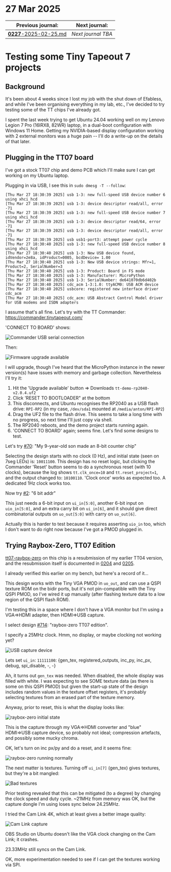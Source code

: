 # 27 Mar 2025

| Previous journal: | Next journal: |
|-|-|
| [**0227**-2025-02-25.md](./0227-2025-02-25.md) | *Next journal TBA* |

# Testing some Tiny Tapeout 7 projects

## Background

It's been about 4 weeks since I lost my job with the shut down of Efabless, and while I've been organising everything in my lab, etc., I've decided to try testing some of the TT chips I've already got.

I spent the last week trying to get Ubuntu 24.04 working well on my Lenovo Legion 7 Pro (16IRX8, 82WR) laptop, in a dual-boot configuration with Windows 11 Home. Getting my NVIDIA-based display configuration working with 2 external monitors was a huge pain -- I'll do a write-up on the details of that later.

## Plugging in the TT07 board

I've got a stock TT07 chip and demo PCB which I'll make sure I can get working on my Ubuntu laptop.

Plugging in via USB, I see this in `sudo dmesg -T --follow`:

```
[Thu Mar 27 18:30:39 2025] usb 1-3: new full-speed USB device number 6 using xhci_hcd
[Thu Mar 27 18:30:39 2025] usb 1-3: device descriptor read/all, error -71
[Thu Mar 27 18:30:39 2025] usb 1-3: new full-speed USB device number 7 using xhci_hcd
[Thu Mar 27 18:30:39 2025] usb 1-3: device descriptor read/64, error -71
[Thu Mar 27 18:30:39 2025] usb 1-3: device descriptor read/all, error -71
[Thu Mar 27 18:30:39 2025] usb usb1-port3: attempt power cycle
[Thu Mar 27 18:30:40 2025] usb 1-3: new full-speed USB device number 8 using xhci_hcd
[Thu Mar 27 18:30:40 2025] usb 1-3: New USB device found, idVendor=2e8a, idProduct=0005, bcdDevice= 1.00
[Thu Mar 27 18:30:40 2025] usb 1-3: New USB device strings: Mfr=1, Product=2, SerialNumber=3
[Thu Mar 27 18:30:40 2025] usb 1-3: Product: Board in FS mode
[Thu Mar 27 18:30:40 2025] usb 1-3: Manufacturer: MicroPython
[Thu Mar 27 18:30:40 2025] usb 1-3: SerialNumber: de641070db6d402b
[Thu Mar 27 18:30:40 2025] cdc_acm 1-3:1.0: ttyACM0: USB ACM device
[Thu Mar 27 18:30:40 2025] usbcore: registered new interface driver cdc_acm
[Thu Mar 27 18:30:40 2025] cdc_acm: USB Abstract Control Model driver for USB modems and ISDN adapters
```

I assume that's all fine. Let's try with the TT Commander: https://commander.tinytapeout.com/

'CONNECT TO BOARD' shows:

![Commander USB serial connection](i/0228-usb-device.png)

Then:

![Firmware upgrade available](i/0228-upgrade-available.png)

I will upgrade, though I've heard that the MicroPython instance in the newer version(s) have issues with memory and garbage collection. Nevertheless I'll try it:

1.  Hit the 'Upgrade available' button => Downloads `tt-demo-rp2040-v2.0.4.uf2`
2.  Click 'RESET TO BOOTLOADER" at the bottom
3.  This disconnects, and Ubuntu recognises the RP2040 as a USB flash drive: `RPI-RP2` (in my case, `/dev/sda1` mounted at `/media/anton/RPI-RP2`)
4.  Drag the UF2 file to the flash drive. This seems to take a long time with no progress, so next time I'll just copy via shell.
5.  The RP2040 reboots, and the demo project starts running again.
6.  'CONNECT TO BOARD' again; seems fine. Let's find some designs to test.

Let's try [#70](https://tinytapeout.com/runs/tt07/tt_um_wokwi_399488550855755777): "My 9-year-old son made an 8-bit counter chip"

Selecting the design starts with no clock (0 Hz), and initial state (seen on 7seg LEDs) is: `10011100`. This design has no reset logic, but clicking the Commander 'Reset' button seems to do a synchronous reset (with 10 clocks), because the log shows `tt.clk_once=10` and `tt.reset_project=1`, and the output changed to: `10100110`. 'Clock once' works as expected too. A dedicated 1Hz clock works too.

Now try [#2](https://tinytapeout.com/runs/tt07/tt_um_6bitaddr): "6 bit addr"

This just needs a 6-bit input on `ui_in[5:0]`, another 6-bit input on `uio_in[5:0]`, and an extra carry bit on `ui_in[6]`, and it should give direct combinatorial outputs on `uo_out[5:0]` with carry on `uo_out[6]`.

Actually this is harder to test because it requires asserting `uio_in` too, which I don't want to do right now because I've got a PMOD plugged in.

## Trying Raybox-Zero, TT07 Edition

[tt07-raybox-zero](https://github.com/algofoogle/tt07-raybox-zero) on this chip is a resubmission of my earlier TT04 version, and the resubmission itself is documented in [0204](./0204-2024-05-25.md) and [0205](./0205-2024-05-30.md).

I already verified this earlier on my bench, but here's a record of it...

This design works with the Tiny VGA PMOD in `uo_out`, and can use a QSPI texture ROM on the bidir ports, but it's not pin-compatible with the Tiny QSPI PMOD, so I've wired it up manually (after flashing texture data to a low region of the QSPI flash ROM).

I'm testing this in a space where I don't have a VGA monitor but I'm using a VGA=>HDMI adapter, then HDMI=>USB capture.

I select design [#714](https://tinytapeout.com/runs/tt07/tt_um_algofoogle_raybox_zero): "raybox-zero TT07 edition".

I specify a 25MHz clock. Hmm, no display, or maybe clocking not working yet?

![USB capture device](i/0228-usb-hdmi-cap.png)

Lets set `ui_in`: `11111100`: {gen_tex, registered_outputs, inc_py, inc_px, debug, spi_disable, -, -}

Ah, it turns out `gen_tex` was needed. When disabled, the whole display was filled with white. I was expecting to see SOME texture data (as there is some on this QSPI PMOD) but given the start-up state of the design includes random values in the texture offset registers, it's probably selecting textures from an erased part of the texture memory.

Anyway, prior to reset, this is what the display looks like:

![raybox-zero initial state](./i/0228-raybox-zero-init.png)

This is the capture through my VGA=>HDMI converter and "blue" HDMI=>USB capture device, so probably not ideal; compression artefacts, and possibly some mucky chroma.

OK, let's turn on inc px/py and do a reset, and it seems fine:

![raybox-zero running normally](./i/0228-rbz-normal.png)

The next matter is textures. Turning off `ui_in[7]` (gen_tex) gives textures, but they're a bit mangled:

![Bad textures](./i/0228-bad-tex.png)

Prior testing revealed that this can be mitigated (to a degree) by changing the clock speed and duty cycle. ~21MHz from memory was OK, but the capture dongle I'm using loses sync below 24.25MHz.

I tried the Cam Link 4K, which at least gives a better image quality:

![Cam Link capture](./i/0228-camlink.png)

OBS Studio on Ubuntu doesn't like the VGA clock changing on the Cam Link; it crashes.

23.33MHz still syncs on the Cam Link.

OK, more experimentation needed to see if I can get the textures working via SPI.
